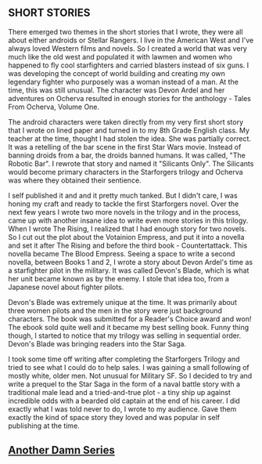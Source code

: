 ## SHORT STORIES

There emerged two themes in the short stories that I wrote, they were all about either androids or Stellar Rangers. I live in the American West and I've always loved Western films and novels. So I created a world that was very much like the old west and populated it with lawmen and women who happened to fly cool starfighters and carried blasters instead of six guns. I was developing the concept of world building and creating my own legendary fighter who purposely was a woman instead of a man. At the time, this was still unusual. The character was Devon Ardel and her adventures on Ocherva resulted in enough stories for the anthology - Tales From Ocherva, Volume One.

The android characters were taken directly from my very first short story that I wrote on lined paper and turned in to my 8th Grade English class. My teacher at the time, thought I had stolen the idea. She was partially correct. It was a retelling of the bar scene in the first Star Wars movie. Instead of banning droids from a bar, the droids banned humans. It was called, "The Robotic Bar". I rewrote that story and named it "Silicants Only". The Silicants would become primary characters in the Starforgers trilogy and Ocherva was where they obtained their sentience.

I self published it and and it pretty much tanked. But I didn't care, I was honing my craft and ready to tackle the first Starforgers novel. Over the next few years I wrote two more novels in the trilogy and in the process, came up with another insane idea to write even more stories in this trilogy. When I wrote The Rising, I realized that I had enough story for two novels. So I cut out the plot about the Votainion Empress, and put it into a novella and set it after The Rising and before the third book - Countertattack. This novella became The Blood Empress. Seeing a space to write a second novella, between Books 1 and 2, I wrote a story about Devon Ardel's time as a starfighter pilot in the military. It was called Devon's Blade, which is what her unit became known as by the enemy. I stole that idea too, from a Japanese novel about fighter pilots.

Devon's Blade was extremely unique at the time. It was primarily about three women pilots and the men in the story were just background characters. The book was submitted for a Reader's Choice award and won! The ebook sold quite well and it became my best selling book. Funny thing though, I started to notice that my trilogy was selling in sequential order. Devon's Blade was bringing readers into the Star Saga.

I took some time off writing after completing the Starforgers Trilogy and tried to see what I could do to help sales. I was gaining a small following of mostly white, older men. Not unusual for Military SF. So I decided to try and write a prequel to the Star Saga in the form of a naval battle story with a traditional male lead and a tried-and-true plot - a tiny ship up against incredible odds with a bearded old captain at the end of his career. I did exactly what I was told never to do, I wrote to my audience. Gave them exactly the kind of space story they loved and was popular in self publishing at the time.

## [Another Damn Series](another-damn-series.md)
